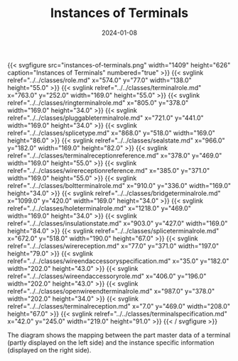 ﻿---
title: Instances of Terminals
toc: false
type: specs
layout: diagram
date: "2024-01-08"
draft: false
specification: VEC
version: 2.1.0
documentType: "Recommendation"
elementType: Diagram
classes:
  - Role
  - TerminalRole
  - RingTerminalRole
  - PluggableTerminalRole
  - SpliceType
  - SealState
  - TerminalReceptionReference
  - WireReceptionReference
  - BoltTerminalRole
  - BridgeTerminalRole
  - HoleTerminalRole
  - InsulationState
  - SpliceTerminalRole
  - WireReception
  - WireEndAccessorySpecification
  - WireEndAccessoryRole
  - OpenWireEndTerminalRole
  - TerminalReception
  - TerminalSpecification
menu:
  VEC-2.1.0:    
    parent: instances-of-components
    identifier: instances-of-components/instances-of-terminals
    weight: 1007004 

# Prev/next pager order (if `docs_section_pager` enabled in `params.toml`)
weight: 1007004
---
{{< svgfigure src="instances-of-terminals.png" width="1409" height="626" caption="Instances of Terminals" numbered="true" >}}
  {{< svglink relref="../../classes/role.md" x="574.0" y="77.0" width="138.0" height="55.0" >}}
  {{< svglink relref="../../classes/terminalrole.md" x="763.0" y="252.0" width="169.0" height="55.0" >}}
  {{< svglink relref="../../classes/ringterminalrole.md" x="805.0" y="378.0" width="169.0" height="34.0" >}}
  {{< svglink relref="../../classes/pluggableterminalrole.md" x="721.0" y="441.0" width="169.0" height="34.0" >}}
  {{< svglink relref="../../classes/splicetype.md" x="868.0" y="518.0" width="169.0" height="86.0" >}}
  {{< svglink relref="../../classes/sealstate.md" x="966.0" y="182.0" width="169.0" height="82.0" >}}
  {{< svglink relref="../../classes/terminalreceptionreference.md" x="378.0" y="469.0" width="169.0" height="55.0" >}}
  {{< svglink relref="../../classes/wirereceptionreference.md" x="385.0" y="371.0" width="169.0" height="55.0" >}}
  {{< svglink relref="../../classes/boltterminalrole.md" x="910.0" y="336.0" width="169.0" height="34.0" >}}
  {{< svglink relref="../../classes/bridgeterminalrole.md" x="1099.0" y="420.0" width="169.0" height="34.0" >}}
  {{< svglink relref="../../classes/holeterminalrole.md" x="1218.0" y="469.0" width="169.0" height="34.0" >}}
  {{< svglink relref="../../classes/insulationstate.md" x="903.0" y="427.0" width="169.0" height="84.0" >}}
  {{< svglink relref="../../classes/spliceterminalrole.md" x="672.0" y="518.0" width="190.0" height="67.0" >}}
  {{< svglink relref="../../classes/wirereception.md" x="77.0" y="371.0" width="197.0" height="79.0" >}}
  {{< svglink relref="../../classes/wireendaccessoryspecification.md" x="35.0" y="182.0" width="202.0" height="43.0" >}}
  {{< svglink relref="../../classes/wireendaccessoryrole.md" x="406.0" y="196.0" width="202.0" height="43.0" >}}
  {{< svglink relref="../../classes/openwireendterminalrole.md" x="987.0" y="378.0" width="202.0" height="34.0" >}}
  {{< svglink relref="../../classes/terminalreception.md" x="7.0" y="469.0" width="208.0" height="67.0" >}}
  {{< svglink relref="../../classes/terminalspecification.md" x="42.0" y="245.0" width="219.0" height="91.0" >}}
{{< / svgfigure >}}
<p> The diagram shows the mapping between the part master data of a terminal (partly displayed on the left side)&#160;and the instance specific information (displayed on the right side).      </p>